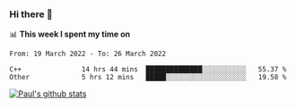 ### Hi there 👋

📊 **This week I spent my time on**
<!--START_SECTION:waka-->

```text
From: 19 March 2022 - To: 26 March 2022

C++               14 hrs 44 mins  ██████████████░░░░░░░░░░░   55.37 %
Other             5 hrs 12 mins   █████░░░░░░░░░░░░░░░░░░░░   19.58 %
```

<!--END_SECTION:waka-->


[![Paul's github stats](https://github-readme-stats.vercel.app/api?username=mickeyouyou&theme=dracula&show_icons=true)](https://github.com/anuraghazra/github-readme-stats)
